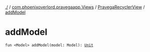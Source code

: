 [./](../../index.md) / [com.phoenixoverlord.pravegaapp.Views](../index.md) / [PravegaRecyclerView](index.md) / [addModel](./add-model.md)

# addModel

`fun <Model> addModel(model: Model): `[`Unit`](https://kotlinlang.org/api/latest/jvm/stdlib/kotlin/-unit/index.html)